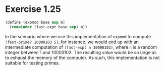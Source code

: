 # Exercise 1.25

```scm
(define (expmod base exp m)
  (remainder (fast-expt base exp) m))
```

In the scenario where we use this implementation of `expmod` to compute `(fast-prime? 10000103 5)`, for instance, we
would end up with an intermediate computation of `(fast-expt n 10000103)`, where `n` is a random integer between 1
and 10000102. The resulting value would be so large as to exhaust the memory of the computer. As such, this
implementation is not suitable for testing primes.
